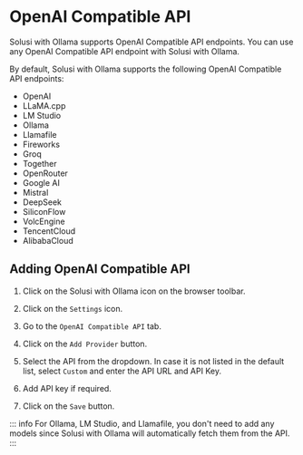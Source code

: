 # OpenAI Compatible API

Solusi with Ollama supports OpenAI Compatible API endpoints. You can use any OpenAI Compatible API endpoint with Solusi with Ollama.

By default, Solusi with Ollama supports the following OpenAI Compatible API endpoints:

- OpenAI
- LLaMA.cpp
- LM Studio
- Ollama
- Llamafile
- Fireworks
- Groq
- Together
- OpenRouter
- Google AI
- Mistral
- DeepSeek
- SiliconFlow
- VolcEngine
- TencentCloud
- AlibabaCloud


## Adding OpenAI Compatible API


1. Click on the Solusi with Ollama icon on the browser toolbar.

2. Click on the `Settings` icon.

3. Go to the `OpenAI Compatible API` tab.

4. Click on the `Add Provider` button.

5. Select the API from the dropdown. In case it is not listed in the default list, select `Custom` and enter the API URL and API Key.

6. Add API key if required.

7. Click on the `Save` button.


::: info
For Ollama, LM Studio, and Llamafile, you don't need to add any models since Solusi with Ollama will automatically fetch them from the API.
:::